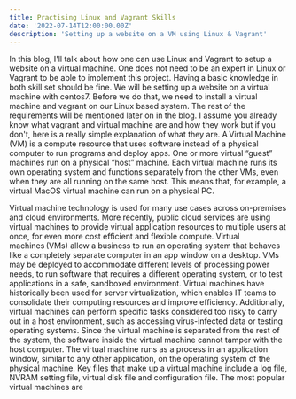 ```yaml
---
title: Practising Linux and Vagrant Skills
date: '2022-07-14T12:00:00.00Z'
description: 'Setting up a website on a VM using Linux & Vagrant'
---
```



In this blog, I'll talk about how one can use Linux and Vagrant to setup a website on a virtual machine. One does not need to be an expert in Linux or Vagrant to be able to implement this project. Having a basic knowledge in both skill set should be fine. We will be setting up a website on a virtual machine with centos7. Before we do that, we need to install a virtual machine and vagrant on our Linux based system. The rest of the requirements will be mentioned later on in the blog. I assume you already know what vagrant and virtual machine are and how they work but if you don't, here is a really simple explanation of what they are. A Virtual Machine (VM) is a compute resource that uses software instead of a physical computer to run programs and deploy apps. One or more virtual “guest” machines run on a physical “host” machine.  Each virtual machine runs its own operating system and functions separately from the other VMs, even when they are all running on the same host. This means that, for example, a virtual MacOS virtual machine can run on a physical PC. 

Virtual machine technology is used for many use cases across on-premises and cloud environments. More recently, public cloud services are using virtual machines to provide virtual application resources to multiple users at once, for even more cost efficient and flexible compute. Virtual machines (VMs) allow a business to run an operating system that behaves like a completely separate computer in an app window on a desktop. VMs may be deployed to accommodate different levels of processing power needs, to run software that requires a different operating system, or to test applications in a safe, sandboxed environment. Virtual machines have historically been used for server virtualization, which enables IT teams to consolidate their computing resources and improve efficiency. Additionally, virtual machines can perform specific tasks considered too risky to carry out in a host environment, such as accessing virus-infected data or testing operating systems. Since the virtual machine is separated from the rest of the system, the software inside the virtual machine cannot tamper with the host computer. The virtual machine runs as a process in an application window, similar to any other application, on the operating system of the physical machine. Key files that make up a virtual machine include a log file, NVRAM setting file, virtual disk file and configuration file. The most popular virtual machines are 
 
